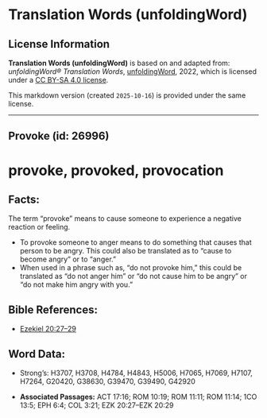 # Translation Words (unfoldingWord)

## License Information

**Translation Words (unfoldingWord)** is based on and adapted from: _unfoldingWord® Translation Words_, [unfoldingWord](https://unfoldingword.org/utw), 2022, which is licensed under a [CC BY-SA 4.0 license](https://creativecommons.org/licenses/by-sa/4.0/legalcode.en).

This markdown version (created `2025-10-16`) is provided under the same license.



--------------------------------

## Provoke (id: 26996)

provoke, provoked, provocation
==============================

Facts:
------

The term “provoke” means to cause someone to experience a negative reaction or feeling.

* To provoke someone to anger means to do something that causes that person to be angry. This could also be translated as to “cause to become angry” or to “anger.”
* When used in a phrase such as, “do not provoke him,” this could be translated as “do not anger him” or “do not cause him to be angry” or “do not make him angry with you.”

Bible References:
-----------------

* [Ezekiel 20:27–29](https://ref.ly/Ezek20:27-Ezek20:29)

Word Data:
----------

* Strong’s: H3707, H3708, H4784, H4843, H5006, H7065, H7069, H7107, H7264, G20420, G38630, G39470, G39490, G42920

* **Associated Passages:** ACT 17:16; ROM 10:19; ROM 11:11; ROM 11:14; 1CO 13:5; EPH 6:4; COL 3:21; EZK 20:27–EZK 20:29

